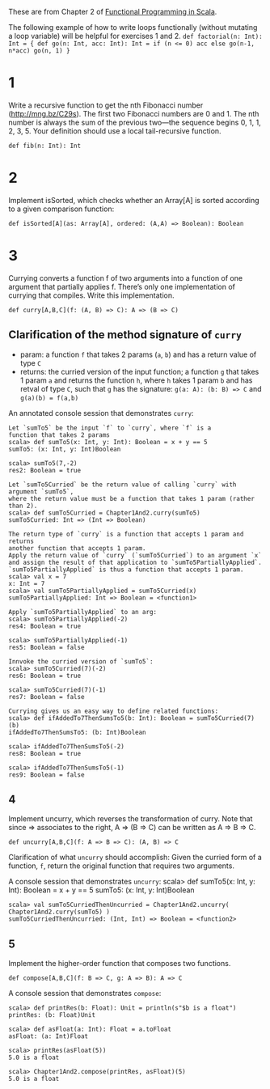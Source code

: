 These are from Chapter 2 of [Functional Programming in Scala](https://www.manning.com/books/functional-programming-in-scala).

The following example of how to write loops functionally (without mutating a loop variable) will be helpful for exercises 1 and 2.
	```
	def factorial(n: Int): Int = {
		def go(n: Int, acc: Int): Int =
			if (n <= 0) acc
			else go(n-1, n*acc)
	go(n, 1)
	}
	```

1
==
Write a recursive function to get the nth Fibonacci number (http://mng.bz/C29s). The first two Fibonacci numbers are 0 and 1. The nth number is always the sum of the previous two—the sequence begins 0, 1, 1, 2, 3, 5. Your definition should use a local tail-recursive function.
```
def fib(n: Int): Int
```


2
==
Implement isSorted, which checks whether an Array[A] is sorted according to a given comparison function:
```
def isSorted[A](as: Array[A], ordered: (A,A) => Boolean): Boolean
```


3
==
Currying converts a function f of two arguments into a function of one argument that partially applies f. There’s only one implementation of currying that compiles. Write this implementation.
```
def curry[A,B,C](f: (A, B) => C): A => (B => C)
```

Clarification of the method signature of `curry`
------------------------------------------------
- param: a function `f` that takes 2 params (`a`, `b`) and has a return value of type `C`
- returns: the curried version of the input function; a function `g` that takes 1 param `a` and returns the function `h`, where `h` takes 1 param `b` and has retval of type `C`, such that `g` has the signature: `g(a: A): (b: B) => C` and `g(a)(b) = f(a,b)`

An annotated console session that demonstrates `curry`:

	Let `sumTo5` be the input `f` to `curry`, where `f` is a 
	function that takes 2 params
	scala> def sumTo5(x: Int, y: Int): Boolean = x + y == 5
	sumTo5: (x: Int, y: Int)Boolean

	scala> sumTo5(7,-2)
	res2: Boolean = true

	Let `sumTo5Curried` be the return value of calling `curry` with argument `sumTo5`,
	where the return value must be a function that takes 1 param (rather than 2).
	scala> def sumTo5Curried = Chapter1And2.curry(sumTo5)
	sumTo5Curried: Int => (Int => Boolean)
	
	The return type of `curry` is a function that accepts 1 param and returns
	another function that accepts 1 param.
	Apply the return value of `curry` (`sumTo5Curried`) to an argument `x`
	and assign the result of that application to `sumTo5PartiallyApplied`.
	`sumTo5PartiallyApplied` is thus a function that accepts 1 param.
	scala> val x = 7
	x: Int = 7
	scala> val sumTo5PartiallyApplied = sumTo5Curried(x)
	sumTo5PartiallyApplied: Int => Boolean = <function1>
	
	Apply `sumTo5PartiallyApplied` to an arg:
	scala> sumTo5PartiallyApplied(-2)
	res4: Boolean = true

	scala> sumTo5PartiallyApplied(-1)
	res5: Boolean = false

	Innvoke the curried version of `sumTo5`:
	scala> sumTo5Curried(7)(-2)
	res6: Boolean = true

	scala> sumTo5Curried(7)(-1)
	res7: Boolean = false

	Currying gives us an easy way to define related functions:
	scala> def ifAddedTo7ThenSumsTo5(b: Int): Boolean = sumTo5Curried(7)(b)
	ifAddedTo7ThenSumsTo5: (b: Int)Boolean

	scala> ifAddedTo7ThenSumsTo5(-2)
	res8: Boolean = true

	scala> ifAddedTo7ThenSumsTo5(-1)
	res9: Boolean = false



4
--
Implement uncurry, which reverses the transformation of curry. Note that since => associates to the right, A => (B => C) can be written as A => B => C.
```
def uncurry[A,B,C](f: A => B => C): (A, B) => C
```

Clarification of what `uncurry` should accomplish:
	Given the curried form of a function, `f`, return the original function that requires two arguments.
	
A console session that demonstrates `uncurry`:
	scala> def sumTo5(x: Int, y: Int): Boolean = x + y == 5
	sumTo5: (x: Int, y: Int)Boolean

	scala> val sumTo5CurriedThenUncurried = Chapter1And2.uncurry( Chapter1And2.curry(sumTo5) )
	sumTo5CurriedThenUncurried: (Int, Int) => Boolean = <function2>



5
--
Implement the higher-order function that composes two functions.
```
def compose[A,B,C](f: B => C, g: A => B): A => C
```

A console session that demonstrates `compose`:

	scala> def printRes(b: Float): Unit = println(s"$b is a float")
	printRes: (b: Float)Unit

	scala> def asFloat(a: Int): Float = a.toFloat
	asFloat: (a: Int)Float

	scala> printRes(asFloat(5))
	5.0 is a float

	scala> Chapter1And2.compose(printRes, asFloat)(5)
	5.0 is a float
